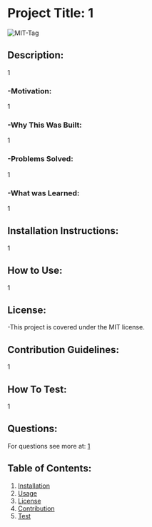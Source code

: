 # Project Title: 1
![MIT-Tag](https://shields.io/badge/license-MIT-green) 

## Description: 
 1

### -Motivation: 
1
### -Why This Was Built: 
1
### -Problems Solved: 
1
### -What was Learned: 
1

## Installation Instructions: <a name="install"></a> 
1

## How to Use: <a name="usage"></a> 
 1

## License: <a name="license"></a> 
 -This project is covered under the MIT license.

## Contribution Guidelines: <a name="contribution"></a> 
 1

## How To Test: <a name="test"></a> 
 1

## Questions: <a name="username"></a> 
For questions see more at: 
 [1](https://github.com/1)



## Table of Contents:
1. [Installation](#install) 
2. [Usage](#usage) 
3. [License](#license) 
4. [Contribution](#contribution) 
5. [Test](#test) 
